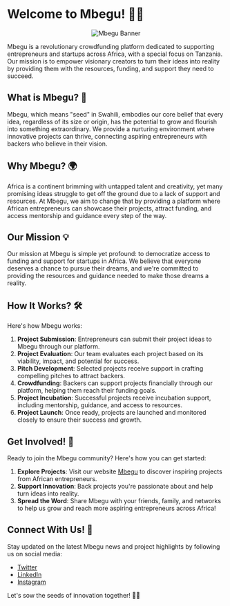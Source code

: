 # Welcome to Mbegu! 🌱🚀

<p align="center">
  <img src="https://github.com/mbegu-africa/Brandkit/blob/main/banner.png" alt="Mbegu Banner">
</p>

Mbegu is a revolutionary crowdfunding platform dedicated to supporting entrepreneurs and startups across Africa, with a special focus on Tanzania. Our mission is to empower visionary creators to turn their ideas into reality by providing them with the resources, funding, and support they need to succeed.

## What is Mbegu? 🌱

Mbegu, which means "seed" in Swahili, embodies our core belief that every idea, regardless of its size or origin, has the potential to grow and flourish into something extraordinary. We provide a nurturing environment where innovative projects can thrive, connecting aspiring entrepreneurs with backers who believe in their vision.

## Why Mbegu? 🌍

Africa is a continent brimming with untapped talent and creativity, yet many promising ideas struggle to get off the ground due to a lack of support and resources. At Mbegu, we aim to change that by providing a platform where African entrepreneurs can showcase their projects, attract funding, and access mentorship and guidance every step of the way.

## Our Mission 💡

Our mission at Mbegu is simple yet profound: to democratize access to funding and support for startups in Africa. We believe that everyone deserves a chance to pursue their dreams, and we're committed to providing the resources and guidance needed to make those dreams a reality.

## How It Works? 🛠️

Here's how Mbegu works:

1. **Project Submission**: Entrepreneurs can submit their project ideas to Mbegu through our platform.
2. **Project Evaluation**: Our team evaluates each project based on its viability, impact, and potential for success.
3. **Pitch Development**: Selected projects receive support in crafting compelling pitches to attract backers.
4. **Crowdfunding**: Backers can support projects financially through our platform, helping them reach their funding goals.
5. **Project Incubation**: Successful projects receive incubation support, including mentorship, guidance, and access to resources.
6. **Project Launch**: Once ready, projects are launched and monitored closely to ensure their success and growth.

## Get Involved! 🤝

Ready to join the Mbegu community? Here's how you can get started:

1. **Explore Projects**: Visit our website [Mbegu](https://mbegu.africa) to discover inspiring projects from African entrepreneurs.
2. **Support Innovation**: Back projects you're passionate about and help turn ideas into reality.
3. **Spread the Word**: Share Mbegu with your friends, family, and networks to help us grow and reach more aspiring entrepreneurs across Africa!

## Connect With Us! 📲

Stay updated on the latest Mbegu news and project highlights by following us on social media:

- [Twitter](https://twitter.com/mbeguAfrica)
- [LinkedIn](https://www.linkedin.com/company/mbegu-africa)
- [Instagram](https://www.instagram.com/mbeguafrica)

Let's sow the seeds of innovation together! 🌱💫
